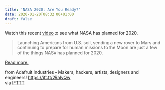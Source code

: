 ```yaml
---
title: 'NASA 2020: Are You Ready?'
date: 2020-01-20T08:32:00+01:00
draft: false
---
```


Watch this recent [video](https://www.youtube.com/watch?v=mB1nAzriqRQ) to see what NASA has planned for 2020.

> Launching Americans from U.S. soil, sending a new rover to Mars and continuing to prepare for human missions to the Moon are just a few of the things NASA has planned for 2020.

[Read more.](https://www.youtube.com/watch?v=mB1nAzriqRQ)

  
  
from Adafruit Industries – Makers, hackers, artists, designers and engineers! https://ift.tt/2RalvQw  
via [IFTTT](https://ifttt.com/?ref=da&site=blogger)